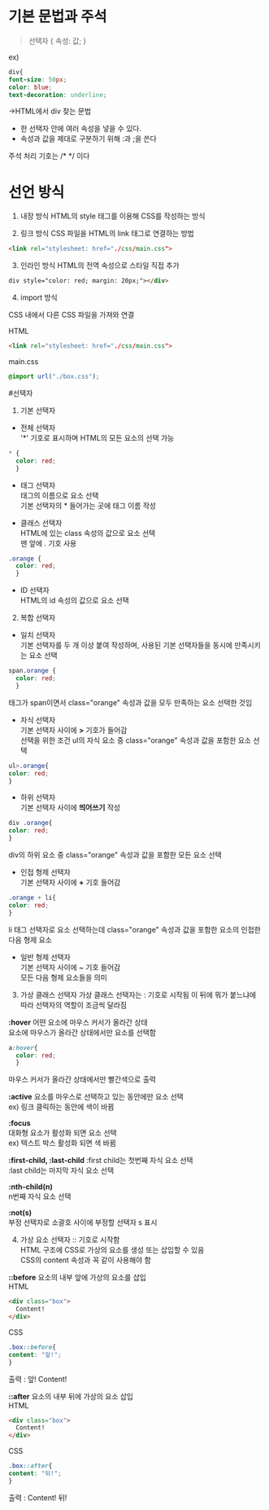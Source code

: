 # 기본 문법과 주석
> 선택자 { 속성: 값; }

ex)
```CSS
div{
font-size: 50px;
color: blue;
text-decoration: underline;
```
->HTML에서 div 찾는 문법

* 한 선택자 안에 여러 속성을 넣을 수 있다.
* 속성과 값을 제대로 구분하기 위해 :과 ;을 쓴다

주석 처리 기호는 /* */ 이다

# 선언 방식
1. 내장 방식
HTML의 style 태그를 이용해 CSS를 작성하는 방식

2. 링크 방식
CSS 파일을 HTML의 link 태그로 연결하는 방법
```HTML
<link rel="stylesheet: href="./css/main.css">
```

3. 인라인 방식
HTML의 전역 속성으로 스타일 직접 추가
```HTML
div style="color: red; margin: 20px;"></div>
```

4. import 방식

CSS 내에서 다른 CSS 파일을 가져와 연결

HTML
```HTML
<link rel="stylesheet: href="./css/main.css">
```
main.css
```CSS
@import url("./box.css");
```

#선택자
1. 기본 선택자

* 전체 선택자   
'*' 기호로 표시하며 HTML의 모든 요소의 선택 가능

```CSS
* {
  color: red;
  }
  ```

* 태그 선택자      
태그의 이름으로 요소 선택   
기본 선택자의 * 들어가는 곳에 태그 이름 작성

* 클래스 선택자    
HTML에 있는 class 속성의 값으로 요소 선택   
맨 앞에 . 기호 사용
```CSS
.orange {
  color: red;
  }
  ```
  
* ID 선택자         
HTML의 id 속성의 값으로 요소 선택


2. 복합 선택자

* 일치 선택자   
기본 선택자를 두 개 이상 붙여 작성하며, 사용된 기본 선택자들을 동시에 만족시키는 요소 선택
```CSS
span.orange {
  color: red;
  }
  ```
태그가 span이면서 class="orange" 속성과 값을 모두 만족하는 요소 선택한 것임

* 자식 선택자   
기본 선택자 사이에 **>** 기호가 들어감   
선택을 위한 조건
ul의 자식 요소 중 class="orange" 속성과 값을 포함한 요소 선택
```CSS
ul>.orange{
color: red;
}
```

* 하위 선택자   
기본 선택자 사이에 **띄어쓰기** 작성
```CSS
div .orange{
color: red;
}
```
div의 하위 요소 중 class="orange" 속성과 값을 포함한 모든 요소 선택

* 인접 형제 선택자   
기본 선택자 사이에 **+** 기호 들어감
```CSS
.orange + li{
color: red;
}
```
li 태그 선택자로 요소 선택하는데 class="orange" 속성과 값을 포함한 요소의 인접한 다음 형제 요소

* 일반 형제 선택자   
기본 선택자 사이에 ~ 기호 들어감   
모든 다음 형제 요소들을 의미


3. 가상 클래스 선택자
가상 클래스 선택자는 : 기호로 시작됨 이 뒤에 뭐가 붙느냐에 따라 선택자의 역할이 조금씩 달라짐

**:hover**
어떤 요소에 마우스 커서가 올라간 상태   
요소에 마우스가 올라간 상태에서만 요소를 선택함
```CSS
a:hover{
  color: red;
  }
```
마우스 커서가 올라간 상태에서만 빨간색으로 출력

**:active**
요소를 마우스로 선택하고 있는 동안에만 요소 선택   
ex) 링크 클릭하는 동안에 색이 바뀜

**:focus**   
대화형 요소가 활성화 되면 요소 선택   
ex) 텍스트 박스 활성화 되면 색 바뀜

**:first-child, :last-child**
:first child는 첫번째 자식 요소 선택   
:last child는 마지막 자식 요소 선택

**:nth-child(n)**   
n번째 자식 요소 선택

**:not(s)**   
부정 선택자로 소괄호 사이에 부정할 선택자 s 표시

4. 가상 요소 선택자
:: 기호로 시작함   
HTML 구조에 CSS로 가상의 요소를 생성 또는 삽입할 수 있음   
CSS의 content 속성과 꼭 같이 사용해야 함 

**::before**
요소의 내부 앞에 가상의 요소를 삽입   
HTML
```HTML
<div class="box">
  Content!
</div>
```
CSS
```CSS
.box::before{
content: "앞!";
}
```
출력 : 앞! Content!

**::after**
요소의 내부 뒤에 가상의 요소 삽입   
HTML
```HTML
<div class="box">
  Content!
</div>
```
CSS
```CSS
.box::after{
content: "뒤!";
}
```
출력 : Content! 뒤!
